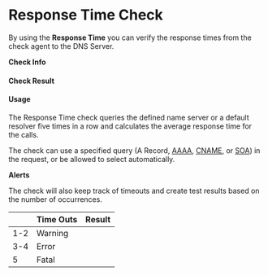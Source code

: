# Response Time Check

By using the **Response Time** you can verify the response times from the check agent to the DNS Server.

**Check Info**



#### Check Result <a href="#responsetimecheck-checkresult" id="responsetimecheck-checkresult"></a>



#### Usage <a href="#responsetimecheck-usage" id="responsetimecheck-usage"></a>

The Response Time check queries the defined name server or a default resolver five times in a row and calculates the average response time for the calls.

The check can use a specified query (A Record, [AAAA](https://apica-kb.atlassian.net/wiki/spaces/GLOS/pages/4632287/Aaaa), [CNAME](https://apica-kb.atlassian.net/wiki/spaces/GLOS/pages/4632152/Cname), or [SOA](https://apica-kb.atlassian.net/wiki/spaces/GLOS/pages/4632125/Soa)) in the request, or be allowed to select automatically.

**Alerts**

The check will also keep track of timeouts and create test results based on the number of occurrences.

|     | Time Outs | Result |
| --- | --------- | ------ |
| 1-2 | Warning   |        |
| 3-4 | Error     |        |
| 5   | Fatal     |        |
